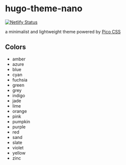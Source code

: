 # hugo-theme-nano

[![Netlify Status](https://api.netlify.com/api/v1/badges/4a2c63a3-0a55-40f5-85d7-71f1aa85847d/deploy-status)](https://app.netlify.com/projects/hugo-nano-theme/deploys)

a minimalist and lightweight theme powered by [Pico CSS](https://picocss.com)

## Colors

- amber
- azure
- blue
- cyan
- fuchsia
- green
- grey
- indigo
- jade
- lime
- orange
- pink
- pumpkin
- purple
- red
- sand
- slate
- violet
- yellow
- zinc
